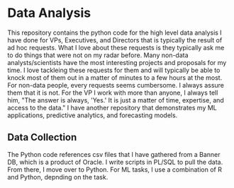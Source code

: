 # Data Analysis

This repository contains the python code for the high level data analysis I have done for VPs, Executives, and Directors that is typically the result of ad hoc requests. 
What I love about these requests is they typically ask me to do things that were not on my radar before. Many non-data analysts/scientists have the most interesting projects
and proposals for my time. I love tackleing these requests for them and will typically be able to knock most of them out in a matter of minutes to a few hours at the most. 
For non-data people, every requests seems cumbersome. I always assure them that it is not. 
For the VP I work with more than anyone, I always tell him, "The answer is always, 'Yes.' It is just a matter of time, expertise, and access to the data." I have another
repository that demonstrates my ML applications, predictive analytics, and forecasting models. 

## Data Collection

The Python code references csv files that I have gathered from a Banner DB, which is a product of Oracle. I write scripts in PL/SQL to pull the data. From there, I move 
over to Python. For ML tasks, I use a combination of R and Python, depnding on the task.
